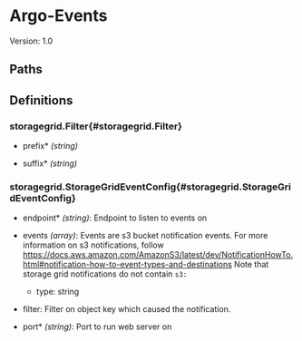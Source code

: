 












# Argo-Events



Version: 1.0












## Paths




## Definitions


  
### storagegrid.Filter{#storagegrid.Filter}


  
  
    
  - prefix\* *(string)*
    


    
  
  
    
  - suffix\* *(string)*
    


    
  

  
### storagegrid.StorageGridEventConfig{#storagegrid.StorageGridEventConfig}


  
  
    
  - endpoint\* *(string)*: Endpoint to listen to events on
    


    
  
  
    
  - events *(array)*: Events are s3 bucket notification events. For more information on s3 notifications, follow https://docs.aws.amazon.com/AmazonS3/latest/dev/NotificationHowTo.html#notification-how-to-event-types-and-destinations Note that storage grid notifications do not contain `s3:`
    


    
    
      

      
    - type: string
      

      


    
  
  
    
  - filter: Filter on object key which caused the notification.
    


    
  
  
    
  - port\* *(string)*: Port to run web server on
    


    
  

  
